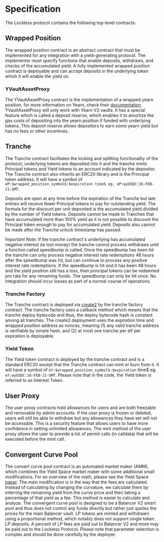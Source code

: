 # Specification

The Lockless protocol contains the following top-level contracts:

## Wrapped Position

The wrapped position contract is an abstract contract that must be implemented for any integration with a yield-generating protocol. The implementor must specify functions that enable deposits, withdraws, and checks of the accumulated yield. A fully implemented wrapped position contract is deployable and can accept deposits in the underlying token which it will enable the yield on.

### YVaultAssetProxy

The YVaultAssetProxy contract is the implementation of a wrapped yearn position, for more information on Yearn, check their [documentation](https://docs.yearn.finance/). YVaultAssetProxy will only work with Yearn V2 vaults. It has a special feature which is called a deposit reserve, which enables it to amortize the gas costs of depositing into the yearn position if funded with underlying tokens. This deposit reserve allows depositors to earn some yearn yield but has no fees or other incentives.

## Tranche

The Tranche contract facilitates the locking and splitting functionality of the protocol, underlying tokens are deposited into it and the tranche mints Principal tokens and Yield tokens to an account indicated by the depositor. The Tranche contract also inherits an ERC20 library and is the Principal token address. It will have a symbol of `eP:$wrapped_position_symbol$:$expiration time$ eg. eP:wyUSDC:16-FEB-21-GMT`.

Deposits are open at any time before the expiration of the Tranche but late entries will receive fewer Principal tokens to pay for outstanding yield. The formula for the discount per unit deposited is the accumulated yield divided by the number of Yield tokens. Deposits cannot be made to Tranches that have accumulated more than 100% yield as it is not possible to discount the Principal token enough to pay for accumulated yield. Deposits also cannot be made after the Tranche unlock timestamp has passed.

*Important Note:* If the tranche contract's underlying has accumulated negative interest (ie lost money) the tranche cannot process withdraws until a function called speedbump is called. Once the speedbump has been hit the tranche can only process negative interest rate redemptions 48 hours after the speedbump was hit, but can continue to process any positive interest rate redemptions. If the speedbump is hit and it has been 48 hours and the yield position still has a loss, then principal tokens can be redeemed pro rata for any remaining funds. The speedbump can only be hit once. No integration should incur losses as part of a normal course of operations.

### Tranche Factory

The Tranche contract is deployed via [create2](https://eips.ethereum.org/EIPS/eip-1014) by the tranche factory contract. The tranche factory uses a callback method which means that the tranche deploy bytecode and thus, the deploy bytecode hash is constant among all tranches. The create2 deployment uses the expiration time and wrapped position address as nonces, meaning (1) any valid tranche address is verifiable by simple hash, and (2) at most one tranche per elf per expiration is deployable.

### Yield Token

The Yield token contract is deployed by the tranche contract and is a standard ERC20 except that the Tranche contract can mint or burn from it. It will have a symbol of `eY:$wrapped_position_symbol$:$expiration` time$ eg. `eY:wyUSDC:16-FEB-21-GMT`. Please note that in the code, the Yield token is referred to as Interest Token.

## User Proxy

The user proxy contracts hold allowances for users and are both freezable and removable by admin accounts. If the user proxy is frozen or deleted, users will still be able to withdraw but any allowances they have set will not be accessible. This is a security feature that allows users to have more confidence in setting unlimited allowances. The mint method of the user proxy allows the user to provide a list of permit calls (in calldata) that will be executed before the mint call.

## Convergent Curve Pool

The convert curve pool contract is an automated market maker (AMM), which combines the Yield Space market maker with some additional small modifications. For an overview of the math, please see the Yield Space [paper](https://yield.is/YieldSpace.pdf). The main modification is in the way that the fees are calculated. Instead of calculating by changing the curvature, we calculate them by inferring the remaining yield from the curve price and then taking a percentage of that yield as a fee. This method is easier to calculate and analyze. The convergent curve pool is designed to be a Balancer V2 smart pool and thus does not control any funds directly but rather just quotes the prices for the main Balancer vault. LP tokens are minted and withdrawn using a proportional method, which notably does not support single token LP deposits. A percent of LP fees are paid out to Balancer V2 and more may be paid out to the Lockless Protocol. Please note that parameter selection is complex and should be done carefully by the deployer.
